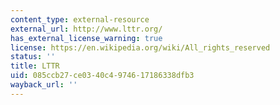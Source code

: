```yaml
---
content_type: external-resource
external_url: http://www.lttr.org/
has_external_license_warning: true
license: https://en.wikipedia.org/wiki/All_rights_reserved
status: ''
title: LTTR
uid: 085ccb27-ce03-40c4-9746-17186338dfb3
wayback_url: ''
---
```

